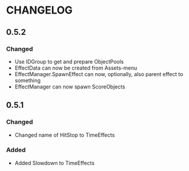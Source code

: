 # CHANGELOG

## 0.5.2
### Changed
- Use IDGroup to get and prepare ObjectPools
- EffectData can now be created from Assets-menu
- EffectManager.SpawnEffect can now, optionally, also parent effect to something
- EffectManager can now spawn ScoreObjects

## 0.5.1
### Changed
- Changed name of HitStop to TimeEffects

### Added
- Added Slowdown to TimeEffects